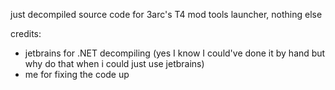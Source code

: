 just decompiled source code for 3arc's T4 mod tools launcher, nothing else

credits:
- jetbrains for .NET decompiling (yes I know I could've done it by hand but why do that when i could just use jetbrains)
- me for fixing the code up
